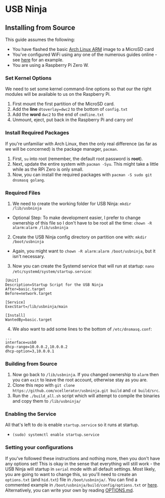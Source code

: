 # USB Ninja
## Installing from Source

This guide assumes the following:
* You have flashed the basic [Arch Linux ARM](https://archlinuxarm.org/platforms/armv6/raspberry-pi) image to a MicroSD card
* You've configured WiFi using any one of the numerous guides online - see [here](https://archlinuxarm.org/forum/viewtopic.php?f=31&t=11529) for an example.
* You are using a Raspberry Pi Zero W.

### Set Kernel Options
We need to set some kernel command-line options so that our the right modules will be available to us on the Raspberry Pi.
1. First mount the first partition of the MicroSD card.
2. Add the **line** `dtoverlay=dwc2` to the bottom of `config.txt`
3. Add the **word** `dwc2` to the end of `cmdline.txt`
4. Unmount, eject, put back in the Raspberry Pi and carry on!

### Install Required Packages
If you're unfamiliar with Arch Linux, then the only real difference (as far as we will be concerned) is the package manager, `pacman`.
1. First, `su` into root (remember, the default root password is **root**).
2. Next, update the entire system with `pacman -Syu`. This might take a little while as the RPi Zero is only small.
3. Now, you can install the required packages with `pacman -S sudo git dnsmasq golang`.

### Required Files
1. We need to create the working folder for USB Ninja: `mkdir /lib/usbninja`
* Optional Step: To make development easier, I prefer to change ownership of this file so I don't have to be root all the time: `chown -R alarm:alarm /lib/usbninja`
2. Create the USB Ninja config directory on partition one with: `mkdir /boot/usbninja`
* Again, you might want to `chown -R alarm:alarm /boot/usbninja`, but it isn't necessary.
3. Now you can create the Systemd service that will run at startup: `nano /etc/systemd/system/startup.service`:
```
[Unit]
Description=Startup Script for the USB Ninja
After=basic.target
Before=network.target

[Service]
ExecStart=/lib/usbninja/main

[Install]
WantedBy=basic.target
```
4. We also want to add some lines to the bottom of `/etc/dnsmasq.conf`:
```
...
interface=usb0
dhcp-range=10.0.0.2,10.0.0.2
dhcp-option=3,10.0.0.1
```

### Building from Source
1. Now go back to `/lib/usbninja`. If you changed ownership to `alarm` then you can `exit` to leave the root account, otherwise stay as you are.
2. Clone this repo with `git clone https://github.com/xcellerator/usbninja.git build` and `cd build/src`.
3. Run the `./build_all.sh` script which will attempt to compile the binaries and copy them to `/lib/usbninja/`

### Enabling the Service
All that's left to do is enable `startup.service` so it runs at startup.
* `(sudo) systemctl enable startup.service`

### Setting your configurations
If you've followed these instructions and nothing more, then you don't have any options set! This is okay in the sense that everything will still work - the USB Ninja will startup in `serial` mode with all default settings. Most likely, you are going to want to change this, so you'll need to create an `options.txt` (and `hid.txt`) file in `/boot/usbninja/`. You can find a commented example in `/boot/usbninja/build/config/options.txt` or [here](config/options.txt). Alternatively, you can write your own by reading [OPTIONS.md](doc/OPTIONS.md).
